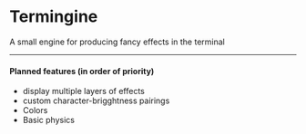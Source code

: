 # Termingine

A small engine for producing fancy effects in the terminal

---

#### Planned features (in order of priority)

- display multiple layers of effects
- custom character-brigghtness pairings
- Colors
- Basic physics
